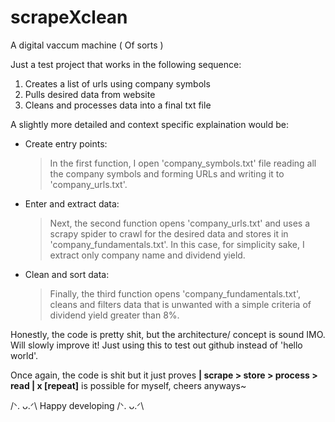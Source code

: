 # scrapeXclean
A digital vaccum machine ( Of sorts )

Just a test project that works in the following sequence:
  1. Creates a list of urls using company symbols 
  2. Pulls desired data from website
  3. Cleans and processes data into a final txt file

A slightly more detailed and context specific explaination would be:
- Create entry points:
   > In the first function, I open 'company_symbols.txt' file reading all the company symbols and forming URLs and writing it to 'company_urls.txt'.
- Enter and extract data:
	>Next, the second function opens 'company_urls.txt' and uses a scrapy spider to crawl for the desired data and stores it in 'company_fundamentals.txt'. In this case, for simplicity sake, I extract only company name and dividend yield. 
- Clean and sort data:
	>Finally, the third function opens 'company_fundamentals.txt', cleans and filters data that is unwanted with a simple criteria of dividend yield greater than 8%.  
	
Honestly, the code is pretty shit, but the architecture/ concept is sound IMO. Will slowly improve it! Just using this to test out github instead of 'hello world'.

Once again, the code is shit but it just proves <b>| scrape > store > process > read | x [repeat]</b> is possible for myself, cheers anyways~

/ᐠ. ᴗ.ᐟ\ Happy developing /ᐠ. ᴗ.ᐟ\
